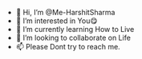 - 👋 Hi, I’m @Me-HarshitSharma
- 👀 I’m interested in You😋
- 🌱 I’m currently learning How to Live
- 💞️ I’m looking to collaborate on Life
- 📫 Please Dont try to reach me.

<!---
Me-HarshitSharma/Me-HarshitSharma is a ✨ special ✨ repository because its `README.md` (this file) appears on your GitHub profile.
You can click the Preview link to take a look at your changes.
--->
